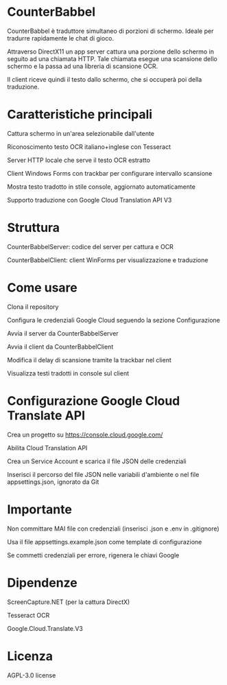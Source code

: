 # CounterBabbel
CounterBabbel è traduttore simultaneo di porzioni di schermo.
Ideale per tradurre rapidamente le chat di gioco.

Attraverso DirectX11 un app server cattura una porzione dello schermo in seguito ad una chiamata HTTP.
Tale chiamata esegue una scansione dello schermo e la passa ad una libreria di scansione OCR.

Il client riceve quindi il testo dallo schermo, che si occuperà poi della traduzione.

# Caratteristiche principali
Cattura schermo in un'area selezionabile dall'utente

Riconoscimento testo OCR italiano+inglese con Tesseract

Server HTTP locale che serve il testo OCR estratto

Client Windows Forms con trackbar per configurare intervallo scansione

Mostra testo tradotto in stile console, aggiornato automaticamente

Supporto traduzione con Google Cloud Translation API V3

# Struttura
CounterBabbelServer: codice del server per cattura e OCR

CounterBabbelClient: client WinForms per visualizzazione e traduzione

# Come usare
Clona il repository

Configura le credenziali Google Cloud seguendo la sezione Configurazione

Avvia il server da CounterBabbelServer

Avvia il client da CounterBabbelClient

Modifica il delay di scansione tramite la trackbar nel client

Visualizza testi tradotti in console sul client

# Configurazione Google Cloud Translate API
Crea un progetto su https://console.cloud.google.com/

Abilita Cloud Translation API

Crea un Service Account e scarica il file JSON delle credenziali

Inserisci il percorso del file JSON nelle variabili d'ambiente o nel file appsettings.json, ignorato da Git

# Importante
Non committare MAI file con credenziali (inserisci .json e .env in .gitignore)

Usa il file appsettings.example.json come template di configurazione

Se commetti credenziali per errore, rigenera le chiavi Google

# Dipendenze
ScreenCapture.NET (per la cattura DirectX)

Tesseract OCR

Google.Cloud.Translate.V3

# Licenza
AGPL-3.0 license
